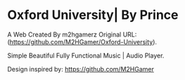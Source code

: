 # Oxford University| By Prince 

A Web Created By m2hgamerz Original URL:(https://github.com/M2HGamer/Oxford-University).

Simple Beautiful Fully Functional Music | Audio Player.

Design inspired by: https://github.com/M2HGamer